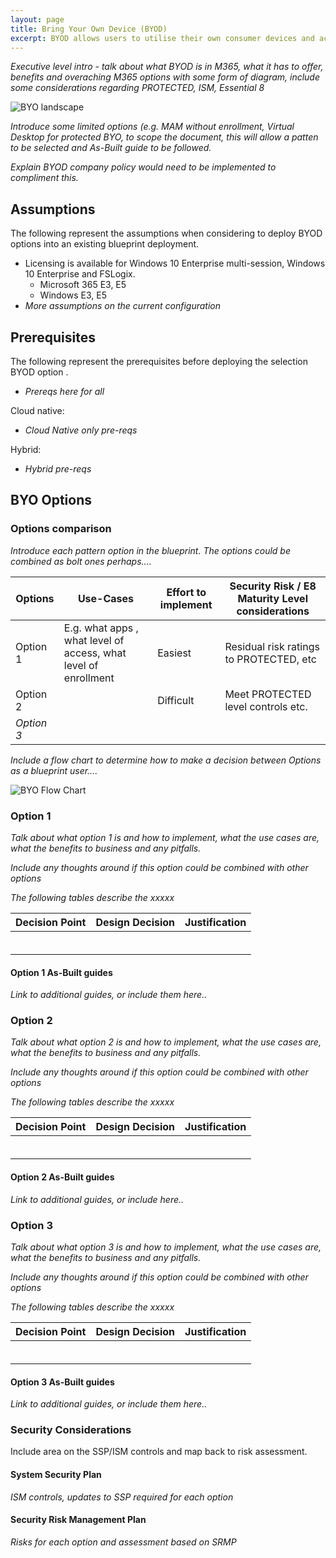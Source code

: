 ```yaml
---
layout: page
title: Bring Your Own Device (BYOD)
excerpt: BYOD allows users to utilise their own consumer devices and access corporate data and applications securely. Polices can assist with protection of corporate . This pattern provides guidance on how to implement various options within the blueprint but outlines some risks involved on the security posture to PROTECTED while doing this.
---
```


*Executive level intro - talk about what BYOD is in M365, what it has to offer, benefits and overaching M365 options with some form of diagram, include some considerations regarding PROTECTED, ISM, Essential 8*

![BYO landscape](/assets/images/patterns/SOMEVISIO.png)

*Introduce some limited options (e.g. MAM without enrollment, Virtual Desktop for protected BYO, to scope the document, this will allow a patten to be selected and As-Built guide to be followed.* 

*Explain BYOD company policy would need to be implemented to compliment this.*

## Assumptions

The following represent the assumptions when considering to deploy BYOD options into an existing blueprint deployment.

* Licensing is available for Windows 10 Enterprise multi-session, Windows 10 Enterprise and FSLogix.
  * Microsoft 365 E3, E5
  * Windows E3, E5
* *More assumptions on the current configuration*

## Prerequisites

The following represent the prerequisites before deploying the selection BYOD option .

* *Prereqs here for all*

Cloud native:

* *Cloud Native only pre-reqs*

Hybrid:

* *Hybrid pre-reqs*

## BYO Options

### Options comparison

*Introduce each pattern option in the blueprint. The options could be combined as bolt ones perhaps....*

Options | Use-Cases | Effort to implement | Security Risk / E8 Maturity Level considerations 
--- | --- | ---| ---
 Option 1   | E.g. what apps , what level of access, what level of enrollment | Easiest             | Residual risk ratings to PROTECTED, etc          
 Option 2   |                                                              | Difficult           | Meet PROTECTED level controls etc. <br />        
 *Option 3* |                                                              |                     |                                                  

*Include a flow chart to determine how to make a decision between Options as a blueprint user....*

![BYO Flow Chart](/assets/images/patterns/SOMEVISIO2.png)

### Option 1

*Talk about what option 1 is and how to implement, what the use cases are, what the benefits to business and any pitfalls.*

*Include any thoughts around if this option could be combined with other options*

*The following tables describe the xxxxx*

Decision Point | Design Decision | Justification
--- | --- | ---
                |                 |               
                |                 |               
                |                 |               
                |                 |               
                |                 |               
                |                 |               

#### Option 1 As-Built guides

*Link to additional guides, or include them here..*

### Option 2

*Talk about what option 2 is and how to implement, what the use cases are, what the benefits to business and any pitfalls.*

*Include any thoughts around if this option could be combined with other options*

*The following tables describe the xxxxx*

| Decision Point | Design Decision | Justification |
| -------------- | --------------- | ------------- |
|                |                 |               |
|                |                 |               |
|                |                 |               |
|                |                 |               |
|                |                 |               |
|                |                 |               |

#### Option 2 As-Built guides

*Link to additional guides, or include here..*

### Option 3

*Talk about what option 3 is and how to implement, what the use cases are, what the benefits to business and any pitfalls.*

*Include any thoughts around if this option could be combined with other options*

*The following tables describe the xxxxx*

| Decision Point | Design Decision | Justification |
| -------------- | --------------- | ------------- |
|                |                 |               |
|                |                 |               |
|                |                 |               |
|                |                 |               |
|                |                 |               |
|                |                 |               |

#### Option 3 As-Built guides

*Link to additional guides, or include them here..*

### Security Considerations

Include area on the SSP/ISM controls and map back to risk assessment.

#### System Security Plan

*ISM controls, updates to SSP required for each option*

#### Security Risk Management Plan

*Risks for each option and assessment based on SRMP* 
